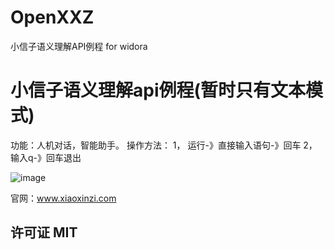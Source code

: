 # OpenXXZ
小信子语义理解API例程 for widora
# 小信子语义理解api例程(暂时只有文本模式)

功能：人机对话，智能助手。
操作方法：
  1， 运行-》直接输入语句-》回车
  2， 输入q-》回车退出
  
![image](https://github.com/yfkkkk/OpenXXZ/raw/master/snapshot/1.png)

  
  
  官网：www.xiaoxinzi.com

## 许可证 MIT
